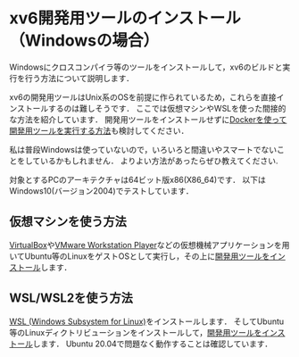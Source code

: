 # xv6開発用ツールのインストール（Windowsの場合）

Windowsにクロスコンパイラ等のツールをインストールして，xv6のビルドと実行を行う方法について説明します．

xv6の開発用ツールはUnix系のOSを前提に作られているため，これらを直接インストールするのは難しそうです．
ここでは仮想マシンやWSLを使った間接的な方法を紹介しています．
開発用ツールをインストールせずに[Dockerを使って開発用ツールを実行する方法](xv6-docker.html)も検討してください．

私は普段Windowsは使っていないので，いろいろと間違いやスマートでないことをしているかもしれません．
よりよい方法があったらぜひ教えてください.

対象とするPCのアーキテクチャは64ビット版x86(X86_64)です．
以下はWindows10(バージョン2004)でテストしています．

## 仮想マシンを使う方法

[VirtualBox](https://www.virtualbox.org)や[VMware Workstation Player](https://www.vmware.com/jp/products/workstation-player.html)などの仮想機械アプリケーションを用いてUbuntu等のLinuxをゲストOSとして実行し，その上に[開発用ツールをインストール](xv6-linux.html)します．

## WSL/WSL2を使う方法

[WSL (Windows Subsystem for Linux)](https://docs.microsoft.com/ja-jp/windows/wsl/install-win10)をインストールします．
そしてUbuntu等のLinuxディクトリビューションをインストールして，[開発用ツールをインストール](xv6-linux.html)します．
Ubuntu 20.04で問題なく動作することは確認しています．

